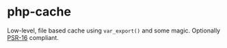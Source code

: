 # php-cache

Low-level, file based cache using `var_export()` and some magic. Optionally [PSR-16](https://www.php-fig.org/psr/psr-16/) compliant.
